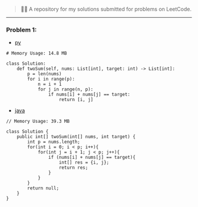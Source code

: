 
> 👨‍💻 A repository for my solutions submitted for problems on LeetCode.

---

### Problem 1:

- [py](1/solution.py)
```# Runtime: 5920 ms
# Memory Usage: 14.8 MB

class Solution:
    def twoSum(self, nums: List[int], target: int) -> List[int]:
        p = len(nums)
        for i in range(p):
            n = i + 1
            for j in range(n, p):
                if nums[i] + nums[j] == target:
                    return [i, j]
```

- [java](1/solution.java)
```// Runtime: 50 ms
// Memory Usage: 39.3 MB

class Solution {
    public int[] twoSum(int[] nums, int target) {
        int p = nums.length;
        for(int i = 0; i < p; i++){
            for(int j = i + 1; j < p; j++){
                if (nums[i] + nums[j] == target){
                    int[] res = {i, j};
                    return res;
                }
            }
        }
        return null;
    }
}
```


